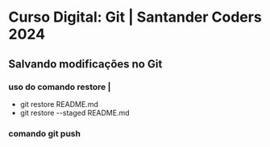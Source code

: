 # Curso Digital: Git | Santander Coders 2024

## Salvando modificações no Git

### uso do comando restore | 
* git restore README.md
* git restore --staged README.md

### comando git push